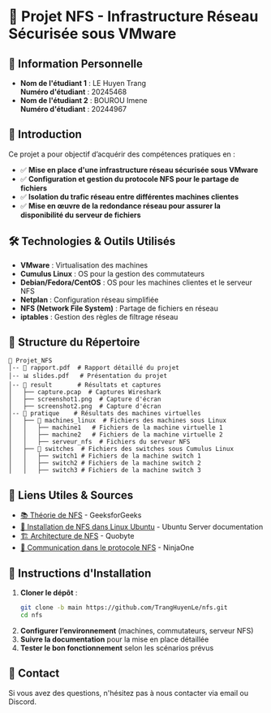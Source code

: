 # 📌 Projet NFS - Infrastructure Réseau Sécurisée sous VMware

## 📄 Information Personnelle
- **Nom de l'étudiant 1** : LE Huyen Trang  
  **Numéro d'étudiant** : 20245468  
- **Nom de l'étudiant 2** : BOUROU Imene  
  **Numéro d'étudiant** : 20244967  

## 📢 Introduction
Ce projet a pour objectif d’acquérir des compétences pratiques en :
- ✅ **Mise en place d'une infrastructure réseau sécurisée sous VMware**
- ✅ **Configuration et gestion du protocole NFS pour le partage de fichiers**
- ✅ **Isolation du trafic réseau entre différentes machines clientes**
- ✅ **Mise en œuvre de la redondance réseau pour assurer la disponibilité du serveur de fichiers**

## 🛠 Technologies & Outils Utilisés
- **VMware** : Virtualisation des machines
- **Cumulus Linux** : OS pour la gestion des commutateurs
- **Debian/Fedora/CentOS** : OS pour les machines clientes et le serveur NFS
- **Netplan** : Configuration réseau simplifiée
- **NFS (Network File System)** : Partage de fichiers en réseau
- **iptables** : Gestion des règles de filtrage réseau

## 📂 Structure du Répertoire
```
📁 Projet_NFS
│-- 📄 rapport.pdf  # Rapport détaillé du projet
│-- 📊 slides.pdf   # Présentation du projet
│-- 📁 result       # Résultats et captures
│   ├── capture.pcap  # Captures Wireshark
│   ├── screenshot1.png  # Capture d'écran
│   ├── screenshot2.png  # Capture d'écran
│-- 📁 pratique    # Résultats des machines virtuelles
│   ├── 📁 machines_linux  # Fichiers des machines sous Linux
│   │   ├── machine1   # Fichiers de la machine virtuelle 1
│   │   ├── machine2   # Fichiers de la machine virtuelle 2
│   │   ├── serveur_nfs  # Fichiers du serveur NFS
│   ├── 📁 switches  # Fichiers des switches sous Cumulus Linux
│   │   ├── switch1 # Fichiers de la machine switch 1
│   │   ├── switch2 # Fichiers de la machine switch 2
│   │   ├── switch3 # Fichiers de la machine switch 3
```

## 🔗 Liens Utiles & Sources
- [📚 Théorie de NFS](https://www.geeksforgeeks.org/network-file-system-nfs/) - GeeksforGeeks
- [📖 Installation de NFS dans Linux Ubuntu](https://ubuntu.com/server/docs/service-nfs) - Ubuntu Server documentation
- [🏗 Architecture de NFS](https://www.quobyte.com/network-file-system/) - Quobyte
- [💬 Communication dans le protocole NFS](https://www.ninjaone.com/blog/network-file-system-nfs/) - NinjaOne

## 📌 Instructions d'Installation
1. **Cloner le dépôt** :
   ```bash
   git clone -b main https://github.com/TrangHuyenLe/nfs.git
   cd nfs
   ```
2. **Configurer l’environnement** (machines, commutateurs, serveur NFS)
3. **Suivre la documentation** pour la mise en place détaillée
4. **Tester le bon fonctionnement** selon les scénarios prévus

## 📧 Contact
Si vous avez des questions, n'hésitez pas à nous contacter via email ou Discord.

